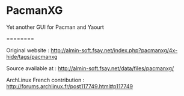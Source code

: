 PacmanXG
========

Yet another GUI for Pacman and Yaourt

========


Original website : http://almin-soft.fsay.net/index.php?pacmanxg/4x-hide/tags/pacmanxg

Source available at : http://almin-soft.fsay.net/data/files/pacmanxg/

ArchLinux French contribution : http://forums.archlinux.fr/post117749.html#p117749
